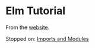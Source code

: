 # Elm Tutorial

From the [website](http://www.elm-tutorial.org/).

Stopped on: [Imports and Modules](http://www.elm-tutorial.org/en/01-foundations/04-imports-and-modules.html)
